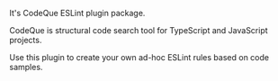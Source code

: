 It's CodeQue ESLint plugin package. 

CodeQue is structural code search tool for TypeScript and JavaScript projects.

Use this plugin to create your own ad-hoc ESLint rules based on code samples.
